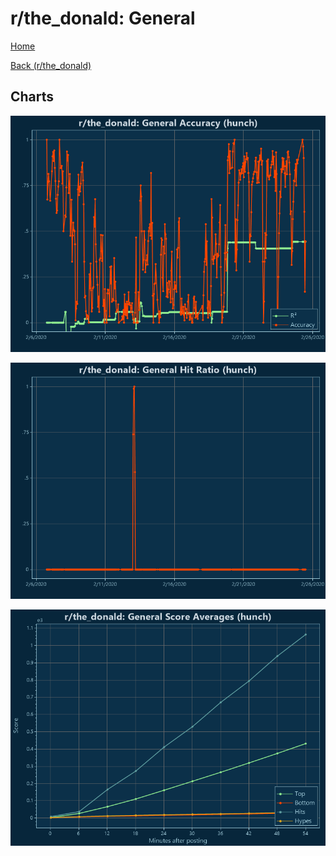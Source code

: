 # r/the_donald: General

[Home](../../index.md)

[Back (r/the_donald)](../hunch_the_donald.md)

## Charts

![r/the_donald R² (hunch)](../../images/models/hunch_the_donald_General_Accuracy.png "r/the_donald R² (hunch)")

![r/the_donald Hit Ratio (hunch)](../../images/models/hunch_the_donald_General_HitRatio.png "r/the_donald Hit Ratio (hunch)")

![r/the_donald Score Averages (hunch)](../../images/models/hunch_the_donald_General_Scores.png "r/the_donald Score Averages (hunch)")

